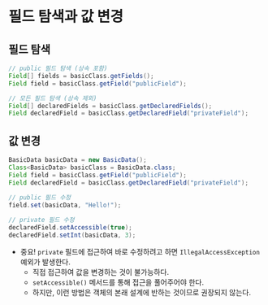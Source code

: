 # 필드 탐색과 값 변경

## 필드 탐색

```java
// public 필드 탐색 (상속 포함)
Field[] fields = basicClass.getFields();
Field field = basicClass.getField("publicField");

// 모든 필드 탐색 (상속 제외)
Field[] declaredFields = basicClass.getDeclaredFields();
Field declaredField = basicClass.getDeclaredField("privateField");
```

## 값 변경

```java
BasicData basicData = new BasicData();
Class<BasicData> basicClass = BasicData.class;
Field field = basicClass.getField("publicField");
Field declaredField = basicClass.getDeclaredField("privateField");
		
// public 필드 수정
field.set(basicData, "Hello!");

// private 필드 수정
declaredField.setAccessible(true);
declaredField.setInt(basicData, 3);
```

- 중요! `private` 필드에 접근하여 바로 수정하려고 하면 `IllegalAccessException` 예외가 발생한다.
  - 직접 접근하여 값을 변경하는 것이 불가능하다.
  - `setAccessible()` 메서드를 통해 접근을 풀어주어야 한다.
  - 하지만, 이런 방법은 객체의 본래 설계에 반하는 것이므로 권장되지 않는다.
